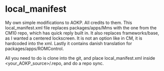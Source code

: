 local_manifest
==============

My own simple modifications to AOKP. All credits to them.
This local_manifest.xml file replaces packages/apps/Mms
with the one from the CM10 repo, which has quick reply built
in. It also replaces frameworks/base, as I wanted a centered
lockscreen. It is not an option like in CM, it is hardcoded
into the xml. Lastly it contains danish translation for
packages/apps/ROMControl.

All you need to do is clone into the git, and place
local_manifest.xml inside <your_AOKP_source>/.repo, and
do a repo sync.